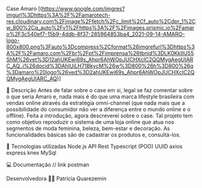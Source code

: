 Case Amaro
[(https://www.google.com/imgres?imgurl%3Dhttps%3A%2F%2Famarotech-res.cloudinary.com%2Fimage%2Ffetch%2Fc_limit%2Cf_auto%2Cdpr_1%2Cw_800%2Cq_auto%2Fv1%2Fhttps%3A%2F%2Fimages.prismic.io%2Famaro%2F3c540ef7-15b9-4ddb-8f37-285964853ba4_2021-09-14-AMARO-logo-800x800.png%3Fauto%3Dcompress%2Cformat%26imgrefurl%3Dhttps%3A%2F%2Famaro.com%2Fbr%2Fpt%2Fimprensa%26tbnid%3DLK0KklIlJ55ShM%26vet%3D12ahUKEwi69s_Ahpr6AhWOpJUCHXcIC2QQMygAegUIARC_AQ..i%26docid%3DAhlUiLH71BkycM%26w%3D800%26h%3D800%26q%3Damaro%20logo%26ved%3D2ahUKEwi69s_Ahpr6AhWOpJUCHXcIC2QQMygAegUIARC_AQ)]

📜 Descrição
Antes de falar sobre o case em si, legal se faz comentar sobre o que seria Amaro e, nada mais é do que uma marca lifestyle brasileira com vendas online através da estratégia omni-channel (que nada mais que a possibilidade do consumidor não ver a diferença entre o mundo online e o offline). 
Feita a introdução, agora descreverei sobre o case.
Tal projeto tem como objetivo reproduzir o sistema de uma loja online que atua nos segmentos de moda feminina, beleza, bem-estar e decoração. As funcionalidades básicas são de cadastrar os produtos e, consultá-los.


🔗 Tecnologias utilizadas
Node.js
API Rest
Typescript (POO)
UUID
axios
express
knex
MySql


💻 Documentação
// link postman

Desenvolvedora
👩‍💻 Patrícia Quarezemin